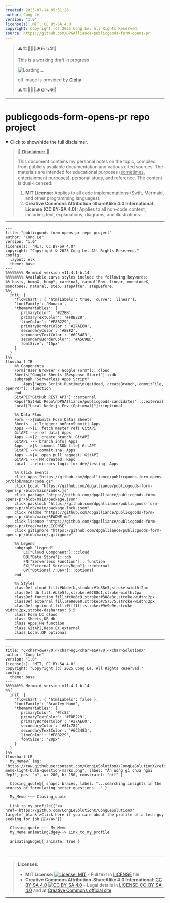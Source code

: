 ```yaml
---
created: 2025-07-14 05:31:26
author: Cong Le
version: "1.0"
license(s): MIT, CC BY-SA 4.0
copyright: Copyright (c) 2025 Cong Le. All Rights Reserved.
source: https://github.com/DPGAlliance/publicgoods-form-opens-pr
---
```



> ⚠️🏗️🚧🦺🧱🪵🪨🪚🛠️👷
> 
> This is a working draft in progress
> 
> ![Loading...](https://media2.giphy.com/media/v1.Y2lkPTc5MGI3NjExMXVjejV3dnVjc2o5MXd3eXBvcDR1cHlzbHQ1Z2R6YjY0ZHpmdjJ6OCZlcD12MV9pbnRlcm5hbF9naWZfYnlfaWQmY3Q9Zw/hL9q5k9dk9l0wGd4e0/giphy.gif)
>
> gif image is provided by [Giphy](https://giphy.com)
> 
> ⚠️🏗️🚧🦺🧱🪵🪨🪚🛠️👷


----




# publicgoods-form-opens-pr repo project
<details open>
<summary>Click to show/hide the full disclaimer.</summary>
   
> <ins>📢 **Disclaimer** 🚨</ins>
>
> This document contains my personal notes on the topic,
> compiled from publicly available documentation and various cited sources.
> The materials are intended for educational purposes (<ins>sometimes, entertainment purposes</ins>), personal study, and reference.
> The content is dual-licensed:
> 1. **MIT License:** Applies to all code implementations (Swift, Mermaid, and other programming languages).
> 2. **Creative Commons Attribution-ShareAlike 4.0 International License (CC BY-SA 4.0):** Applies to all non-code content, including text, explanations, diagrams, and illustrations.

</details>


----

```mermaid
---
title: "publicgoods-form-opens-pr repo project"
author: "Cong Le"
version: "1.0"
license(s): "MIT, CC BY-SA 4.0"
copyright: "Copyright © 2025 Cong Le. All Rights Reserved."
config:
  layout: elk
  theme: base
---
%%%%%%%% Mermaid version v11.4.1-b.14
%%%%%%%% Available curve styles include the following keywords:
%% basis, bumpX, bumpY, cardinal, catmullRom, linear, monotoneX, monotoneY, natural, step, stepAfter, stepBefore.
%%{
  init: {
    'flowchart': { 'htmlLabels': true, 'curve': 'linear'},
    'fontFamily': 'Monaco',
    'themeVariables': {
      'primaryColor': '#22BB',
      'primaryTextColor': '#F8B229',
      'lineColor': '#F8B229',
      'primaryBorderColor': '#27AE60',
      'secondaryColor': '#EEF2',
      'secondaryTextColor': '#6C3483',
      'secondaryBorderColor': '#A569BD',
      'fontSize': '15px'
    }
  }
}%%
flowchart TB
    %% Components
    Form["User Browser / Google Form"]:::cloud
    Sheets["Google Sheets (Response Store)"]:::db
    subgraph "Serverless Apps Script" 
        Apps["Apps Script Runtime\n(getHead, createBranch, commitFile, openPR)"]:::function
    end
    GitAPI["GitHub REST API"]:::external
    Repo["GitHub Repo\nDPGAlliance/publicgoods-candidates"]:::external
    Local["Local Node.js Env (Optional)"]:::optional

    %% Data Flow
    Form -->|Submits Form Data| Sheets
    Sheets -->|Trigger: onFormSubmit| Apps
    Apps -->|1: fetch master ref| GitAPI
    GitAPI -->|ref data| Apps
    Apps -->|2: create branch| GitAPI
    GitAPI -->|branch info| Apps
    Apps -->|3: commit JSON file| GitAPI
    GitAPI -->|commit sha| Apps
    Apps -->|4: open pull request| GitAPI
    GitAPI -->|PR created| Repo
    Local -.->|mirrors logic for dev/testing| Apps

    %% Click Events
    click Apps "https://github.com/dpgalliance/publicgoods-form-opens-pr/blob/main/code.gs"
    click Local "https://github.com/dpgalliance/publicgoods-form-opens-pr/blob/main/index.js"
    click package "https://github.com/dpgalliance/publicgoods-form-opens-pr/blob/main/package.json"
    click packlock "https://github.com/dpgalliance/publicgoods-form-opens-pr/blob/main/package-lock.json"
    click readme "https://github.com/dpgalliance/publicgoods-form-opens-pr/blob/main/README.md"
    click license "https://github.com/dpgalliance/publicgoods-form-opens-pr/tree/main/LICENSE"
    click gitignore "https://github.com/dpgalliance/publicgoods-form-opens-pr/blob/main/.gitignore"

    %% Legend
    subgraph "Legend"
        LC["Cloud Component"]:::cloud
        DB["Data Store"]:::db
        FN["Serverless Function"]:::function
        EX["External Service/Repo"]:::external
        OP["Optional / Dev"]:::optional
    end

    %% Styles
    classDef cloud fill:#bbdefb,stroke:#1e88e5,stroke-width:2px
    classDef db fill:#b3e5fc,stroke:#0288d1,stroke-width:2px
    classDef function fill:#c8e6c9,stroke:#388e3c,stroke-width:2px
    classDef external fill:#e0e0e0,stroke:#757575,stroke-width:2px
    classDef optional fill:#ffffff,stroke:#9e9e9e,stroke-width:2px,stroke-dasharray: 5 5
    class Form,LC cloud
    class Sheets,DB db
    class Apps,FN function
    class GitAPI,Repo,EX external
    class Local,OP optional

```

----


<!-- 
```mermaid
%% Current Mermaid version
info
```  -->


```mermaid
---
title: "C<char>o&#770;</char>ngL<char>e&#770;</char>SolutionX"
author: "Cong Le"
version: "1.0"
license(s): "MIT, CC BY-SA 4.0"
copyright: "Copyright (c) 2025 Cong Le. All Rights Reserved."
config:
  theme: base
---
%%%%%%%% Mermaid version v11.4.1-b.14
%%{
  init: {
    'flowchart': { 'htmlLabels': false },
    'fontFamily': 'Bradley Hand',
    'themeVariables': {
      'primaryColor': '#fc82',
      'primaryTextColor': '#F8B229',
      'primaryBorderColor': '#27AE60',
      'secondaryColor': '#81c784',
      'secondaryTextColor': '#6C3483',
      'lineColor': '#F8B229',
      'fontSize': '20px'
    }
  }
}%%
flowchart LR
  My_Meme@{ img: "https://raw.githubusercontent.com/CongLeSolutionX/CongLeSolutionX/refs/heads/main/assets/images/My-meme-light-bulb-question-marks.png", label: "Ăn uống gì chưa ngừi đẹp?", pos: "b", w: 200, h: 150, constraint: "off" }

  Closing_quote@{ shape: braces, label: "...searching insights in the process of formulating better questions..." }
    
  My_Meme ~~~ Closing_quote
    
  Link_to_my_profile{{"<a href='https://github.com/CongLeSolutionX/CongLeSolutionX' target='_blank'>Click here if you care about the profile of a tech guy seeking for job 🙏🏼</a>"}}

  Closing_quote ~~~ My_Meme
  My_Meme animatingEdge@--> Link_to_my_profile
  
  animatingEdge@{ animate: true }



```

---
>**Licenses:**
>
>- **MIT License:**  [![License: MIT](https://img.shields.io/badge/License-MIT-yellow.svg)](LICENSE) - Full text in [LICENSE](LICENSE) file.
>- **Creative Commons Attribution-ShareAlike 4.0 International**: [CC BY-SA 4.0](https://creativecommons.org/licenses/by-sa/4.0/) [![CC BY-SA 4.0](https://licensebuttons.net/l/by-sa/4.0/88x31.png)](https://creativecommons.org/licenses/by-sa/4.0/) - Legal details in [LICENSE-CC-BY-SA-4.0](THE_PAST/LICENSE-CC-BY-SA-4.0) and at [Creative Commons official site](https://creativecommons.org/licenses/by-sa/4.0/).
>
---